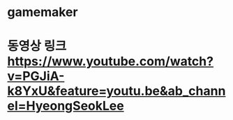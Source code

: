 # gamemaker
# 동영상 링크 https://www.youtube.com/watch?v=PGJiA-k8YxU&feature=youtu.be&ab_channel=HyeongSeokLee
